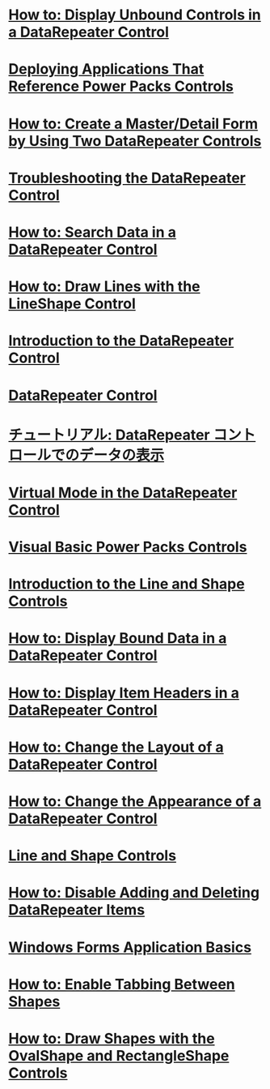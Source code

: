# [How to: Display Unbound Controls in a DataRepeater Control](how-to-display-unbound-controls-in-a-datarepeater-control-visual-studio.md)
# [Deploying Applications That Reference Power Packs Controls](deploying-applications-that-reference-power-packs-controls-visual-studio.md)
# [How to: Create a Master/Detail Form by Using Two DataRepeater Controls](how-to-create-a-master-detail-form-by-using-two-datarepeater-controls.md)
# [Troubleshooting the DataRepeater Control](troubleshooting-the-datarepeater-control-visual-studio.md)
# [How to: Search Data in a DataRepeater Control](how-to-search-data-in-a-datarepeater-control-visual-studio.md)
# [How to: Draw Lines with the LineShape Control](how-to-draw-lines-with-the-lineshape-control-visual-studio.md)
# [Introduction to the DataRepeater Control](introduction-to-the-datarepeater-control-visual-studio.md)
# [DataRepeater Control](datarepeater-control-visual-studio.md)
# [チュートリアル: DataRepeater コントロールでのデータの表示](walkthrough-displaying-data-in-a-datarepeater-control-visual-studio.md)
# [Virtual Mode in the DataRepeater Control](virtual-mode-in-the-datarepeater-control-visual-studio.md)
# [Visual Basic Power Packs Controls](power-packs-controls.md)
# [Introduction to the Line and Shape Controls](introduction-to-the-line-and-shape-controls-visual-studio.md)
# [How to: Display Bound Data in a DataRepeater Control](how-to-display-bound-data-in-a-datarepeater-control-visual-studio.md)
# [How to: Display Item Headers in a DataRepeater Control](how-to-display-item-headers-in-a-datarepeater-control-visual-studio.md)
# [How to: Change the Layout of a DataRepeater Control](how-to-change-the-layout-of-a-datarepeater-control-visual-studio.md)
# [How to: Change the Appearance of a DataRepeater Control](how-to-change-the-appearance-of-a-datarepeater-control-visual-studio.md)
# [Line and Shape Controls](line-and-shape-controls-visual-studio.md)
# [How to: Disable Adding and Deleting DataRepeater Items](how-to-disable-adding-and-deleting-datarepeater-items-visual-studio.md)
# [Windows Forms Application Basics](windows-forms-application-basics.md)
# [How to: Enable Tabbing Between Shapes](how-to-enable-tabbing-between-shapes-visual-studio.md)
# [How to: Draw Shapes with the OvalShape and RectangleShape Controls](how-to-draw-shapes-with-the-ovalshape-and-rectangleshape-controls.md)
